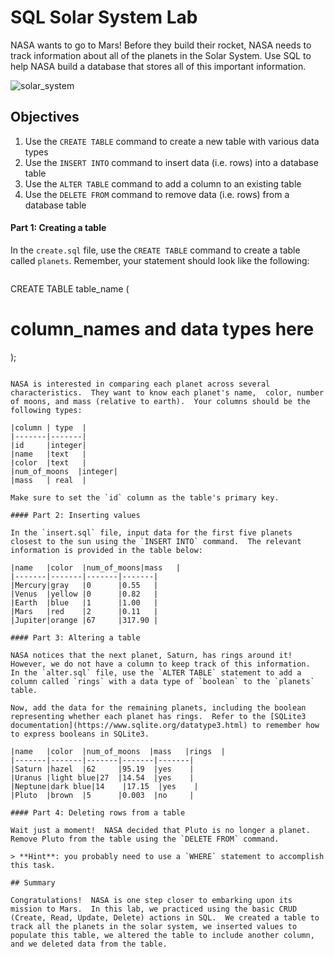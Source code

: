 
# SQL Solar System Lab

NASA wants to go to Mars!  Before they build their rocket, NASA needs to track information about all of the planets in the Solar System.  Use SQL to help NASA build a database that stores all of this important information.

![solar_system](https://bilingualcarloscano.files.wordpress.com/2010/05/venus.jpg)

## Objectives

1. Use the `CREATE TABLE` command to create a new table with various data types
2. Use the `INSERT INTO` command to insert data (i.e. rows) into a database table
3. Use the `ALTER TABLE` command to add a column to an existing table
3. Use the `DELETE FROM` command to remove data (i.e. rows) from a database table

#### Part 1: Creating a table

In the `create.sql` file, use the `CREATE TABLE` command to create a table called `planets`.  Remember, your statement should look like the following:

> ```sql
CREATE TABLE table_name (
   # column_names and data types here
);
  ```

NASA is interested in comparing each planet across several characteristics.  They want to know each planet's name,  color, number of moons, and mass (relative to earth).  Your columns should be the following types:

|column | type  |
|-------|-------|
|id     |integer|
|name   |text   |
|color  |text   |
|num_of_moons  |integer|
|mass   | real  |

Make sure to set the `id` column as the table's primary key.

#### Part 2: Inserting values

In the `insert.sql` file, input data for the first five planets closest to the sun using the `INSERT INTO` command.  The relevant information is provided in the table below:

|name   |color  |num_of_moons|mass   |
|-------|-------|-------|-------|
|Mercury|gray   |0      |0.55   |
|Venus  |yellow |0      |0.82   |
|Earth  |blue   |1      |1.00   |
|Mars   |red    |2      |0.11   |
|Jupiter|orange |67     |317.90 |

#### Part 3: Altering a table

NASA notices that the next planet, Saturn, has rings around it!  However, we do not have a column to keep track of this information.  In the `alter.sql` file, use the `ALTER TABLE` statement to add a column called `rings` with a data type of `boolean` to the `planets` table.

Now, add the data for the remaining planets, including the boolean representing whether each planet has rings.  Refer to the [SQLite3 documentation](https://www.sqlite.org/datatype3.html) to remember how to express booleans in SQLite3.

|name   |color  |num_of_moons  |mass   |rings  |
|-------|-------|-------|-------|-------|
|Saturn |hazel  |62     |95.19  |yes    |
|Uranus |light blue|27  |14.54  |yes    |
|Neptune|dark blue|14    |17.15  |yes    |
|Pluto  |brown  |5      |0.003  |no     |

#### Part 4: Deleting rows from a table

Wait just a moment!  NASA decided that Pluto is no longer a planet.  Remove Pluto from the table using the `DELETE FROM` command.

> **Hint**: you probably need to use a `WHERE` statement to accomplish this task.

## Summary

Congratulations!  NASA is one step closer to embarking upon its mission to Mars.  In this lab, we practiced using the basic CRUD (Create, Read, Update, Delete) actions in SQL.  We created a table to track all the planets in the solar system, we inserted values to populate this table, we altered the table to include another column, and we deleted data from the table.
